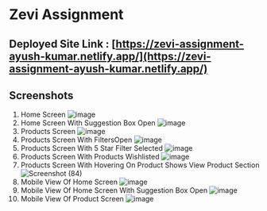 # Zevi Assignment

## Deployed Site Link : [https://zevi-assignment-ayush-kumar.netlify.app/](https://zevi-assignment-ayush-kumar.netlify.app/)

## Screenshots

1. Home Screen
   ![image](https://github.com/ayush2000mickey/zevi-assignment-ayush-kumar/assets/56113584/2d3d2601-eaf3-4fd2-b163-db0a905e8e85)
2. Home Screen With Suggestion Box Open
   ![image](https://github.com/ayush2000mickey/zevi-assignment-ayush-kumar/assets/56113584/809d895d-404a-46a3-813f-6487745aa387)
3. Products Screen
   ![image](https://github.com/ayush2000mickey/zevi-assignment-ayush-kumar/assets/56113584/46cd1e9a-133d-4a84-a500-cfc784ad61b0)
4. Products Screen With FiltersOpen
   ![image](https://github.com/ayush2000mickey/zevi-assignment-ayush-kumar/assets/56113584/dd12f337-c1c8-4671-8405-de677dbb423c)
5. Products Screen With 5 Star Filter Selected
   ![image](https://github.com/ayush2000mickey/zevi-assignment-ayush-kumar/assets/56113584/5dd6bce1-6b01-4c4b-a426-e0f7e23397c4)
6. Products Screen With Products Wishlisted
   ![image](https://github.com/ayush2000mickey/zevi-assignment-ayush-kumar/assets/56113584/ec13cf69-ac9f-4698-add6-3112d0939e6e)
7. Products Screen With Hovering On Product Shows View Product Section
   ![Screenshot (84)](https://github.com/ayush2000mickey/zevi-assignment-ayush-kumar/assets/56113584/0c068016-32c7-40a4-bd3f-5ec2f95ae42d)
8. Mobile View Of Home Screen
   ![image](https://github.com/ayush2000mickey/zevi-assignment-ayush-kumar/assets/56113584/18edffda-2a12-4efe-8e43-87b69208007e)
9. Mobile View Of Home Screen With Suggestion Box Open
   ![image](https://github.com/ayush2000mickey/zevi-assignment-ayush-kumar/assets/56113584/e3fb933b-aa1c-4a70-829f-341ad9271fa4)
10. Mobile View Of Product Screen
    ![image](https://github.com/ayush2000mickey/zevi-assignment-ayush-kumar/assets/56113584/19b25676-1b66-4974-993c-d72cded748d1)









